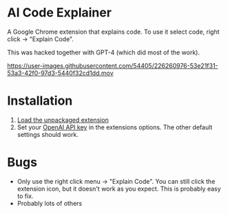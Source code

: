 # AI Code Explainer

A Google Chrome extension that explains code. To use it select code, right click -> "Explain Code".

This was hacked together with GPT-4 (which did most of the work).

https://user-images.githubusercontent.com/54405/226260976-53e21f31-53a3-42f0-97d3-5440f32cd1dd.mov

# Installation
1. [Load the unpackaged extension](https://developer.chrome.com/docs/extensions/mv3/getstarted/development-basics/#load-unpacked)
2. Set your [OpenAI API key](https://platform.openai.com/account/api-keys) in the extensions options. The other default settings should work.

# Bugs
- Only use the right click menu -> "Explain Code". You can still click the extension icon, but it doesn't work as you expect. This is probably easy to fix.
- Probably lots of others